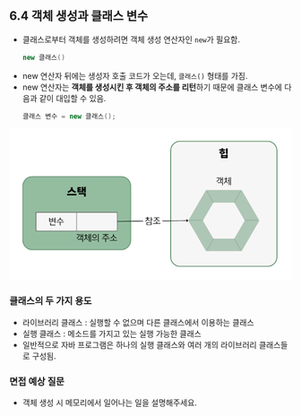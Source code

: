 ## 6.4 객체 생성과 클래스 변수
- 클래스로부터 객체를 생성하려면 객체 생성 연산자인 `new`가 필요함.
    ```java
    new 클래스()
    ```
- new 연산자 뒤에는 생성자 호출 코드가 오는데, `클래스()` 형태를 가짐.
- new 연산자는 **객체를 생성시킨 후 객체의 주소를 리턴**하기 때문에 클래스 변수에 다음과 같이 대입할 수 있음.
  ```java
  클래스 변수 = new 클래스();
  ```
![img.png](img/객체생성.png)

### 클래스의 두 가지 용도
- 라이브러리 클래스 : 실행할 수 없으며 다른 클래스에서 이용하는 클래스
- 실행 클래스 : 메소드를 가지고 있는 실행 가능한 클래스
- 일반적으로 자바 프로그램은 하나의 실행 클래스와 여러 개의 라이브러리 클래스들로 구성됨.

### 면접 예상 질문
- 객체 생성 시 메모리에서 일어나는 일을 설명해주세요.